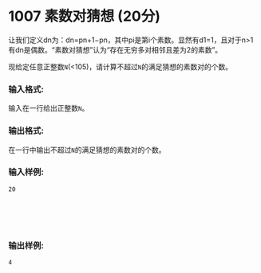 # 1007 素数对猜想 (20分)

让我们定义dn为：dn=pn+1−pn，其中pi是第i个素数。显然有d1=1，且对于n>1有dn是偶数。“素数对猜想”认为“存在无穷多对相邻且差为2的素数”。

现给定任意正整数`N`(<105)，请计算不超过`N`的满足猜想的素数对的个数。

### 输入格式:

输入在一行给出正整数`N`。

### 输出格式:

在一行中输出不超过`N`的满足猜想的素数对的个数。

### 输入样例:

```in
20

      
        
      
    
```

### 输出样例:

```out
4
```